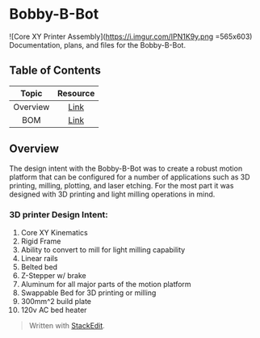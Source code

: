 # Bobby-B-Bot
![Core XY Printer Assembly](https://i.imgur.com/IPN1K9y.png =565x603)
Documentation, plans, and files  for the Bobby-B-Bot.
## Table of Contents
| Topic  | Resource |
|:------:|:--------:|
|Overview|[Link]()  |
|BOM     |[Link]()  |
## Overview
The design intent with the Bobby-B-Bot was to create a robust motion platform that can be configured for a number of applications such as 3D printing, milling, plotting, and laser etching. For the most part it was designed with 3D printing and light milling operations in mind. 
### 3D printer Design Intent:
1. Core XY Kinematics
2. Rigid Frame
3. Ability to convert to mill for light milling capability
4. Linear rails 
5. Belted bed
6. Z-Stepper w/ brake
7.  Aluminum for all major parts of the motion platform
8. Swappable Bed for 3D printing or milling
9. 300mm^2 build plate 
10. 120v AC bed heater
















> Written with [StackEdit](https://stackedit.io/).
<!--stackedit_data:
eyJoaXN0b3J5IjpbNzAxNTk5ODMxXX0=
-->